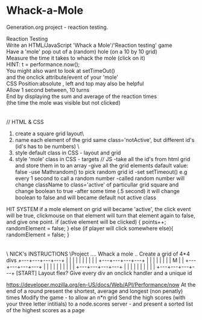 # Whack-a-Mole

Generation.org project - reaction testing.

Reaction Testing\
Write an HTML/JavaScript 'Whack a Mole'/'Reaction testing' game\
Have a 'mole' pop out of a (random) hole (on a 10 by 10 grid)\
Measure the time it takes to whack the mole (click on it)\
HINT: t = performance.now();\
You might also want to look at setTimeOut()\
and the onclick attribute/event of your 'mole'\
CSS Position:absolute , left and top may also be helpful\
Allow 1 second between, 10 turns\
End by displaying the sum and average of the reaction times\
(the time the mole was visible but not clicked)
\
\
\
// HTML & CSS

1. create a square grid layout\
2. name each element of the grid same class='notActive', but different id's (id's has to be numbers) \
3. style default class in CSS - layout and grid
4. style 'mole' class in CSS - targets
   // JS
   -take all the id's from html grid and store them in to an array
   -give all the grid elements dafault value: false
   -use Mathrandom() to pick random grid id
   -set setTimeout() e.g every 1 second to call a random number
   -called random number will change className to class='active' of particullar grid square and change boolean to true
   -after some time (.5 second) it will change boolean to false and will became default not active class

HIT SYSTEM
if a mole element on grid will became 'active', the click event will be true, clickmouse on that element will turn that element again to false, and give one point.
if (active element will be clicked) {
points++;
randomElement = false;
} else (if player will click somewhere else){
randomElement = false;
}
\
\
\
\ NICK's INSTRUCTIONS
\Project ....
Whack a mole ..
Create a grid of 4\*4 divs
+---+---+---+---+
| | | | |
| | | | |
+---+---+---+---+
| | | | |
| | | M | |
+---+---+---+---+
| | | | |
| | | | |
+---+---+---+---+
| | | | |
| | | | |
+---+---+---+---+ [START]
Layout flex?
Give every div an onclick handler and a unique id

<div id='1' onclick=.....\
When the start button is pressed use setInterval to call a 
function popUp every second\
When a cell is clicked - pass the ID of the cell to a function
- add the time it took to click it to an array/object
use performance.now - to capture/measure time accurately\
Hide the 'mole' when the right cell is clicked
Add a pentalty time of 1 second if the wrong cell is clicked\

https://developer.mozilla.org/en-US/docs/Web/API/Performance/now
At the end of a round present the shortest, average and longest (non penatly) times
Modify the game - to allow an n\*n grid
Send the high scores (with your three letter intitials) to a node.scores server - and present a sorted list of the highest scores as a page

